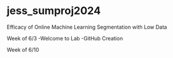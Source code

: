 # jess_sumproj2024


Efficacy of Online Machine Learning Segmentation with Low Data

Week of 6/3
-Welcome to Lab
-GitHub Creation

Week of 6/10
